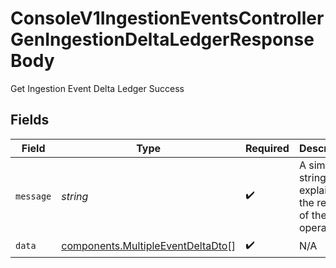 # ConsoleV1IngestionEventsControllerGenIngestionDeltaLedgerResponseBody

Get Ingestion Event Delta Ledger Success


## Fields

| Field                                                                                  | Type                                                                                   | Required                                                                               | Description                                                                            |
| -------------------------------------------------------------------------------------- | -------------------------------------------------------------------------------------- | -------------------------------------------------------------------------------------- | -------------------------------------------------------------------------------------- |
| `message`                                                                              | *string*                                                                               | :heavy_check_mark:                                                                     | A simple string explaining the result of the operation.                                |
| `data`                                                                                 | [components.MultipleEventDeltaDto](../../models/components/multipleeventdeltadto.md)[] | :heavy_check_mark:                                                                     | N/A                                                                                    |